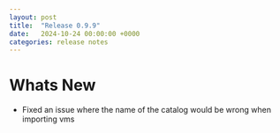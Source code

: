 ```yaml
---
layout: post
title:  "Release 0.9.9"
date:   2024-10-24 00:00:00 +0000
categories: release notes
---
```


# Whats New

- Fixed an issue where the name of the catalog would be wrong when importing vms



